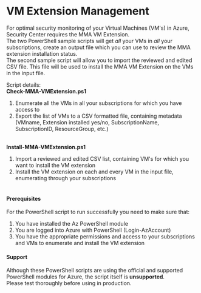 # VM Extension Management
For optimal security monitoring of your Virtual Machines (VM's) in Azure, Security Center requires the MMA VM Extension.<br>
The two PowerShell sample scripts will get *all* your VMs in *all* your subscriptions, create an output file which you can use to review the MMA extension installation status.<br>
The second sample script will allow you to import the reviewed and edited CSV file. This file will be used to install the MMA VM Extension on the VMs in the input file.

Script details:<br>
**Check-MMA-VMExtension.ps1**
1. Enumerate all the VMs in all your subscriptions for which you have access to
2. Export the list of VMs to a CSV formatted file, containing metadata (VMname, Extension installed yes/no, SubscriptionName, SubscriptionID, ResourceGroup, etc.)
<br><br>

**Install-MMA-VMExtension.ps1**
1. Import a reviewed and edited CSV list, containing VM's for which you want to install the VM extension
2. Install the VM extension on each and every VM in the input file, enumerating through your subscriptions
<br><br>

#### Prerequisites
For the PowerShell script to run successfully you need to make sure that:
1. You have installed the Az PowerShell module
2. You are logged into Azure with PowerShell (Login-AzAccount)
3. You have the appropriate permissions and access to your subscriptions and VMs to enumerate and install the VM extension

#### Support
Although these PowerShell scripts are using the official and supported PowerShell modules for Azure, the script itself is **unsupported**.<br>
Please test thoroughly before using in production.
